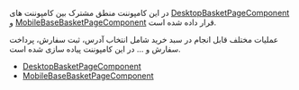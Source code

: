 <div class="dp-doc-container"">

<div class="dp-doc-tags">

<div class="mobile-version"></div>
<div class="desktop-version"></div>
<div class="no-template"></div>

</div>

<div class="dp-doc-body">

در این کامپوننت منطق مشترک بین کامپوننت های
 [DesktopBasketPageComponent](DesktopBasketPageComponent.html#readme)
و
 [MobileBaseBasketPageComponent](MobileBasketPageComponent.html#readme)
قرار داده شده است.
 
عملیات مختلف قابل انجام در سبد خرید شامل انتخاب آدرس، ثبت سفارش، پرداخت سفارش و ... در این کامپوننت پیاده سازی شده است.

</div>

<div class="dp-doc-links">

<div class="children"></div>

+ [DesktopBasketPageComponent](DesktopBasketPageComponent.html#readme)
+ [MobileBaseBasketPageComponent](MobileBasketPageComponent.html#readme)


</div>


</div> 



